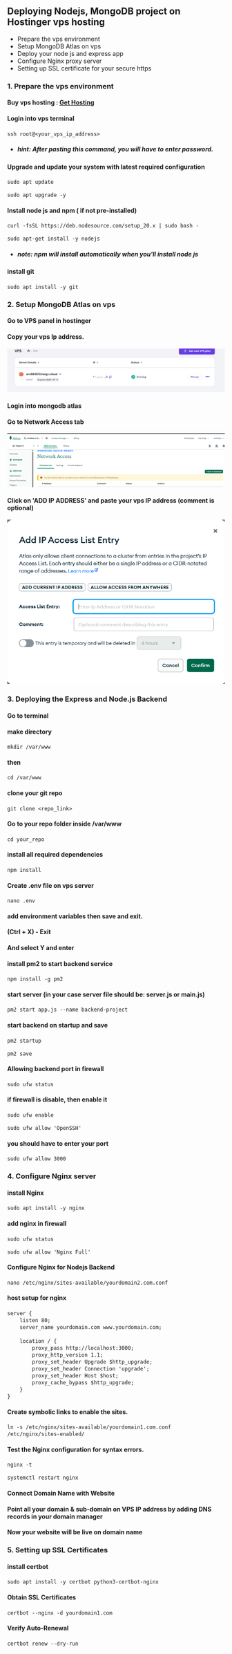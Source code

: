 ## Deploying Nodejs, MongoDB project on Hostinger vps hosting

- Prepare the vps environment
- Setup MongoDB Atlas on vps
- Deploy your node js and express app
- Configure Nginx proxy server
- Setting up SSL certificate for your secure https 

### 1. Prepare the vps environment

#### Buy vps hosting : [Get Hosting](https://www.hostinger.com/in/vps-hosting)

#### Login into vps terminal

```
ssh root@<your_vps_ip_address>
```

- ##### hint: After pasting this command, you will have to enter password.

#### Upgrade and update your system with latest required configuration

```
sudo apt update
```

```
sudo apt upgrade -y
```

#### Install node js and npm ( if not pre-installed)

```
curl -fsSL https://deb.nodesource.com/setup_20.x | sudo bash -
```

```
sudo apt-get install -y nodejs
```

- ##### note: npm will install automatically when you'll install node js

#### install git

```
sudo apt install -y git
```

### 2. Setup MongoDB Atlas on vps

#### Go to VPS panel in hostinger

#### Copy your vps Ip address.

![alt text](image-3.png)


#### Login into mongodb atlas

#### Go to Network Access tab

![alt text](image.png)

#### Click on 'ADD IP ADDRESS' and paste your vps IP address (comment is optional)

![alt text](image-1.png)

### 3. Deploying the Express and Node.js Backend

#### Go to terminal
#### make directory
```
mkdir /var/www
```

#### then

```
cd /var/www
```

#### clone your git repo
```
git clone <repo_link>
```

#### Go to your repo folder inside /var/www
```
cd your_repo
```

#### install all required dependencies
```
npm install
```

#### Create .env file on vps server

```
nano .env
```

#### add environment variables then save and exit.
#### (Ctrl + X) - Exit
#### And select Y and enter

#### install pm2 to start backend service
```
npm install -g pm2
```

#### start server (in your case server file should be: server.js or main.js)

```
pm2 start app.js --name backend-project
```

#### start backend on startup and save
```
pm2 startup
```
```
pm2 save
```


#### Allowing backend port in firewall
```
sudo ufw status
```

#### if firewall is disable, then enable it
```
sudo ufw enable
```

```
sudo ufw allow 'OpenSSH'
```

#### you should have to enter your port
```
sudo ufw allow 3000
```

### 4. Configure Nginx server
#### install Nginx
```
sudo apt install -y nginx
```

#### add nginx in firewall
```
sudo ufw status
```
```
sudo ufw allow 'Nginx Full'
```


####  Configure Nginx for Nodejs Backend

```
nano /etc/nginx/sites-available/yourdomain2.com.conf
```

#### host setup for nginx
```
server {
    listen 80;
    server_name yourdomain.com www.yourdomain.com;

    location / {
        proxy_pass http://localhost:3000;
        proxy_http_version 1.1;
        proxy_set_header Upgrade $http_upgrade;
        proxy_set_header Connection 'upgrade';
        proxy_set_header Host $host;
        proxy_cache_bypass $http_upgrade;
    }
}
```

#### Create symbolic links to enable the sites.
```
ln -s /etc/nginx/sites-available/yourdomain1.com.conf /etc/nginx/sites-enabled/
```

#### Test the Nginx configuration for syntax errors.
```
nginx -t
```

```
systemctl restart nginx
```

#### Connect Domain Name with Website
#### Point all your domain & sub-domain on VPS IP address by adding DNS records in your domain manager

#### Now your website will be live on domain name


### 5. Setting up SSL Certificates
#### install certbot
```
sudo apt install -y certbot python3-certbot-nginx
```

#### Obtain SSL Certificates

```
certbot --nginx -d yourdomain1.com 
```
#### Verify Auto-Renewal
```
certbot renew --dry-run
```